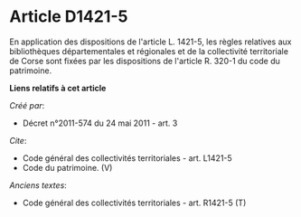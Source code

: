 # Article D1421-5

En application des dispositions de l'article L. 1421-5, les règles relatives aux bibliothèques départementales et régionales
et de la collectivité territoriale de Corse sont fixées par les dispositions de l'article R. 320-1 du code du patrimoine.

**Liens relatifs à cet article**

_Créé par_:

  - Décret n°2011-574 du 24 mai 2011 - art. 3

_Cite_:

  - Code général des collectivités territoriales - art. L1421-5
  - Code du patrimoine. (V)

_Anciens textes_:

  - Code général des collectivités territoriales - art. R1421-5 (T)
